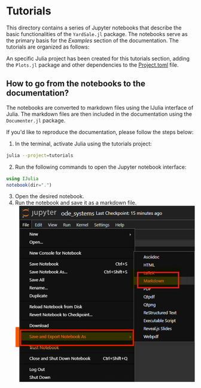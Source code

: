 
# Tutorials

This directory contains a series of Jupyter notebooks that describe the basic
functionalities of the `YardSale.jl` package. The notebooks serve as the primary basis for
the _Examples_ section of the documentation. The tutorials are organized as follows:

An specific Julia project has been created for this tutorials section, adding the `Plots.jl`
package and other dependencies to the [Project.toml](Project.toml) file.

## How to go from the notebooks to the documentation?

The notebooks are converted to markdown files using the IJulia interface of Julia.
The markdown files are then included in the documentation using the `Documenter.jl` package.

If you'd like to reproduce the documentation, please follow the steps below:

1. In the terminal, activate Julia using the tutorials project:

```bash
julia --project=tutorials
```

2. Run the following commands to open the Jupyter notebook interface:

```julia
using IJulia
notebook(dir=".")
```

3. Open the desired notebook.
4. Run the notebook and save it as a markdown file.
![Export to Markdown](export_markdown.png)
